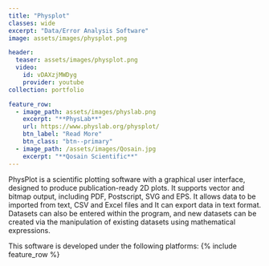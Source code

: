 ```yaml
---
title: "Physplot"
classes: wide
excerpt: "Data/Error Analysis Software"
image: assets/images/physplot.png

header:
  teaser: assets/images/physplot.png
  video:
    id: vDAXzjMWDyg
    provider: youtube
collection: portfolio

feature_row:
  - image_path: assets/images/physlab.png
    excerpt: "**PhysLab**"
    url: https://www.physlab.org/physplot/
    btn_label: "Read More"
    btn_class: "btn--primary"
  - image_path: /assets/images/Qosain.jpg
    excerpt: "**Qosain Scientific**"
---
```


PhysPlot is a scientific plotting software with a graphical user interface, designed to produce publication-ready 2D plots. It supports vector and bitmap output, including PDF, Postscript, SVG and EPS. It allows data to be imported from text, CSV and Excel files and It can export data in text format. Datasets can also be entered within the program, and new datasets can be created via the manipulation of existing datasets using mathematical expressions.

This software is developed under the following platforms:
{% include feature_row %}
